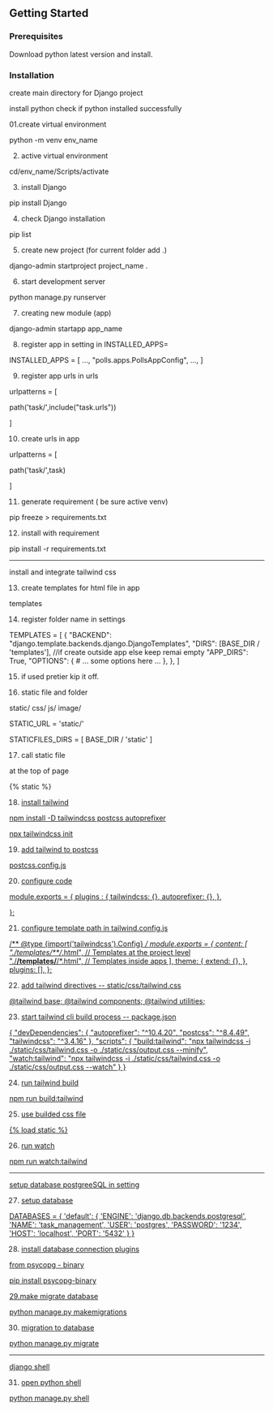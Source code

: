 ## Getting Started

### Prerequisites

Download python latest version and install.

### Installation
create main directory for Django project

install python 
check if python installed successfully

01.create virtual environment

python -m venv env_name

02. active virtual environment

cd/env_name/Scripts/activate

03. install Django 

pip install Django

04. check Django installation

pip list

05. create new project (for current folder add .)

django-admin startproject project_name .

06. start development server

python manage.py runserver

07. creating new module (app)

django-admin startapp app_name


08. register app in setting in INSTALLED_APPS=

INSTALLED_APPS = [
    ...,
    "polls.apps.PollsAppConfig",
    ...,
]

09. register app urls in urls 

urlpatterns = [

path('task/',include("task.urls"))

]


10. create urls in app 

urlpatterns = [

path('task/',task)

]


11. generate requirement ( be sure active venv)

pip freeze > requirements.txt

12. install with requirement 

pip install -r requirements.txt



------------------------------------------------------

install and integrate tailwind css

13. create templates for html file in app

templates

14. register folder name in settings

TEMPLATES = [
    {
        "BACKEND": "django.template.backends.django.DjangoTemplates",
        "DIRS": [BASE_DIR / 'templates'],  //if create outside app else keep remai empty
        "APP_DIRS": True,
        "OPTIONS": {
            # ... some options here ...
        },
    },
]

15. if used pretier kip it off.

16. static file and folder 

static/
css/
js/
image/


STATIC_URL = 'static/'

STATICFILES_DIRS = [
    BASE_DIR / 'static'
]


17. call static file

at the top of page 

{% static %}

<a href="{% static 'css/style.css' %}">


18. install tailwind 

npm install -D tailwindcss postcss autoprefixer

npx tailwindcss init


19. add tailwind to postcss

postcss.config.js

20. configure code 


module.exports = {
	plugins : {
		tailwindcss: {},
		autoprefixer: {},
	},

};

21. configure template path in tailwind.config.js


/** @type {import('tailwindcss').Config} */
module.exports = {
  content: [
    "./templates/**/*.html", // Templates at the project level
    "./**/templates/**/*.html", // Templates inside apps
  ],
  theme: {
    extend: {},
  },
  plugins: [],
};


22. add tailwind directives -- static/css/tailwind.css


@tailwind base;
@tailwind components;
@tailwind utilities;


23. start tailwind cli build process  -- package.json


{
  "devDependencies": {
    "autoprefixer": "^10.4.20",
    "postcss": "^8.4.49",
    "tailwindcss": "^3.4.16"
  },
  "scripts": {
    "build:tailwind": "npx tailwindcss -i ./static/css/tailwind.css -o ./static/css/output.css --minify",
    "watch:tailwind": "npx tailwindcss -i ./static/css/tailwind.css -o ./static/css/output.css --watch"
  }
}



24. run tailwind build 

npm run build:tailwind

25. use builded css file

{% load static %}

<a href="{% static 'css/output.css' %}">

26. run watch


npm run watch:tailwind



---------------------------------------------------------------

setup database postgreeSQL in setting

27. setup database 


DATABASES = {
    'default': {
        'ENGINE': 'django.db.backends.postgresql',
        'NAME': 'task_management',
        'USER': 'postgres',
        'PASSWORD': '1234',
        'HOST': 'localhost',
        'PORT': '5432'
    }
}


28. install database connection plugins

from psycopg - binary

pip install psycopg-binary


29.make  migrate database 

python manage.py makemigrations

30. migration to database 

python manage.py migrate


-------------------------------------
django shell

31. open python shell

python manage.py shell

















































